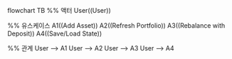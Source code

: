 flowchart TB
  %% 액터
  User((User))

  %% 유스케이스
  A1((Add Asset))
  A2((Refresh Portfolio))
  A3((Rebalance with Deposit))
  A4((Save/Load State))

  %% 관계
  User --> A1
  User --> A2
  User --> A3
  User --> A4
